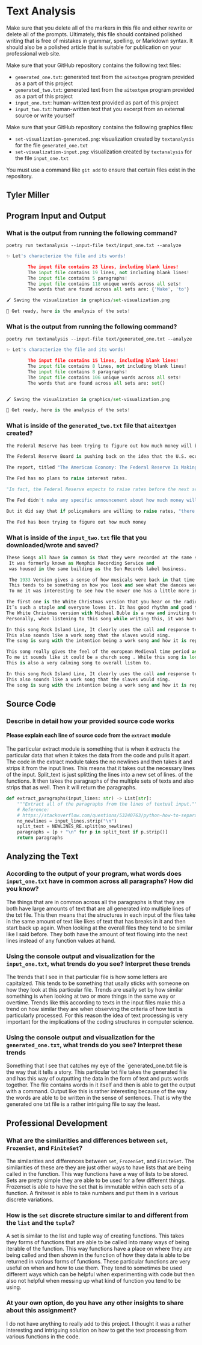 # Text Analysis

Make sure that you delete all of the markers in this file and either
rewrite or delete all of the prompts. Ultimately, this file should contained
polished writing that is free of mistakes in grammar, spelling, or Markdown
syntax. It should also be a polished article that is suitable for publication on
your professional web site.

Make sure that your GitHub repository contains the following text files:

- `generated_one.txt`: generated text from the `aitextgen` program provided as a part of this project
- `generated_two.txt`: generated text from the `aitextgen` program provided as a part of this project
- `input_one.txt`: human-written text provided as part of this project
- `input_two.txt`: human-written text that you excerpt from an external source or write yourself

Make sure that your GitHub repository contains the following graphics files:

- `set-visualization-generated.png`: visualization created by `textanalysis` for the file `generated_one.txt`
- `set-visualization-input.png`: visualization created by `textanalysis` for the file `input_one.txt`

You must use a command like `git add` to ensure that certain files exist in the repository.

## Tyler Miller

## Program Input and Output

### What is the output from running the following command?

`poetry run textanalysis --input-file text/input_one.txt --analyze`

```python
✨ Let's characterize the file and its words!

        The input file contains 23 lines, including blank lines!
        The input file contains 19 lines, not including blank lines!
        The input file contains 5 paragraphs!
        The input file contains 118 unique words across all sets!
        The words that are found across all sets are: {'Make', 'to'}

🖌 Saving the visualization in graphics/set-visualization.png

🔬 Get ready, here is the analysis of the sets!
```

### What is the output from running the following command?

`poetry run textanalysis --input-file text/generated_one.txt --analyze`

```python
✨ Let's characterize the file and its words!

        The input file contains 15 lines, including blank lines!
        The input file contains 8 lines, not including blank lines!
        The input file contains 8 paragraphs!
        The input file contains 106 unique words across all sets!
        The words that are found across all sets are: set()


🖌 Saving the visualization in graphics/set-visualization.png

🔬 Get ready, here is the analysis of the sets!
```

### What is inside of the `generated_two.txt` file that `aitextgen` created?

```python
The Federal Reserve has been trying to figure out how much money will be available to the economy of the United States from the Federal Reserve, although the Fed is pushing back its efforts.

The Federal Reserve Board is pushing back on the idea that the U.S. economy has reached a point where it is no longer "in an economy of money," according to a report released by the Fed last week.

The report, titled "The American Economy: The Federal Reserve Is Making a Mistake," points to a few key facts.

The Fed has no plans to raise interest rates.

"In fact, the Federal Reserve expects to raise rates before the next set of economic growth rates are set and before the next monetary policy cycle begins," the report said.

The Fed didn't make any specific announcement about how much money will be available to the economy in the report, which was released just before the third quarter in which the government's unemployment rate was at its lowest level in more than a decade.

But it did say that if policymakers are willing to raise rates, "there is no reason to expect that the monetary policy rate will be substantially lower than at present."

The Fed has been trying to figure out how much money
```

### What is inside of the `input_two.txt` file that you downloaded/wrote and saved?

```python
These Songs all have in common is that they were recorded at the same studio.They were recorded at Sun Studio which is located in Memphis, Tennessee.
 It was formerly known as Memphis Recording Service and
 was housed in the same building as the Sun Records label business.

 The 1933 Version gives a sense of how musicals were back in that time frame. 
 This tends to be something on how you look and see what the dances were like for much older musicals. 
 To me it was interesting to see how the newer one has a little more intense movements compared to the older version.

The first one is the White Christmas version that you hear on the radio during the holiday season. 
It’s such a staple and everyone loves it. It has good rhythm and good tempo. 
The White Christmas version with Michael Buble is a new and inviting tune as it implements new age music to such a holiday classic. 
Personally, when listening to this song while writing this, it was hard to not like jam out to such a classic of a song but with Michael Buble.

In this song Rock Island Line, It clearly uses the call and response technique that we discussed in class. 
This also sounds like a work song that the slaves would sing. 
The song is sung with the intention being a work song and how it is repeated on and off again the same saying over and over again.

This song really gives the feel of the european Medieval time period as it has it has various instruments in the background and has one person singing and then a few more people join in. 
To me it sounds like it could be a church song . While this song is long it could be like a long church song. 
This is also a very calming song to overall listen to.

In this song Rock Island Line, It clearly uses the call and response technique that we discussed in class. 
This also sounds like a work song that the slaves would sing. 
The song is sung with the intention being a work song and how it is repeated on and off again the same saying over and over again.
```

## Source Code

### Describe in detail how your provided source code works

#### Please explain each line of source code from the `extract` module

The particular extract module is something that is when it extracts the particular data that when it takes the data from the code and pulls it apart.
The code in the extract module takes the no newlines and then takes it and strips it from the input lines. This means that it takes out the necessary lines of the input.
Split_text is just splitting the lines into a new set of lines. of the functions.
It then takes the paragraphs of the multiple sets of texts and also strips that as well.
Then it will return the paragraphs.

```python
def extract_paragraphs(input_lines: str) -> List[str]:
    """Extract all of the paragraphs from the lines of textual input."""
    # Reference:
    # https://stackoverflow.com/questions/53240763/python-how-to-separate-paragraphs-from-text
    no_newlines = input_lines.strip("\n")
    split_text = NEWLINES_RE.split(no_newlines)
    paragraphs = [p + "\n" for p in split_text if p.strip()]
    return paragraphs
```

## Analyzing the Text

### According to the output of your program, what words does `input_one.txt` have in common across all paragraphs? How did you know?

The things that are in common across all the paragraphs is that they are both have large amounts of text that are all generated into multiple lines of the txt file.
This then means that the structures in each input of the files take in the same amount of text like likes of text that has breaks in it and then start back up again.
When looking at the overall files they tend to be similar like I said before. They both have the amount of text flowing into the next lines instead of any function values at hand.

### Using the console output and visualization for the `input_one.txt`, what trends do you see? Interpret these trends

The trends that I see in that particular file is how some letters are capitalzed. This tends to be something that usally sticks with someone on how they look at this particular file.
Trends are usally set by how similar something is when looking at two or more things in the same way or overtime.
Trends like this according to texts in the input files make this a trend on how similar they are when observing the criteria of how text is particularly processed.
For this reason the idea of text processing is very important for the implications of the coding structures in computer science.

### Using the console output and visualization for the `generated_one.txt`, what trends do you see? Interpret these trends

Something that I see that catches my eye of the `generated_one.txt file is the way that it tells a story. This particular txt file takes the generated file and has this way of outputting the data in the form of text and puts words together.
The file contains words in it itself and then is able to get the output with a command.
Output like this is rather interesting because of the way the words are able to be written in the sense of sentences.
That is why the generated one txt file is a rather intriguing file to say the least.

## Professional Development

### What are the similarities and differences between `set`, `FrozenSet`, and `FiniteSet`?

The similarities and differences between `set`, `FrozenSet`, and `FiniteSet`. The similarities of these are they are just other ways to have lists that are being called in the function. This way functions have a way of lists to be stored.
Sets are pretty simple they are able to be used for a few different things. Frozenset is able to have the set that is immutable within each sets of a function. A finiteset is able to take numbers and put them in a various discrete variations.

### How is the `set` discrete structure similar to and different from the `list` and the `tuple`?

A set is similar to the list and tuple way of creating functions. This takes they forms of functions that are able to be called into many ways of being iterable of the function.
This way functions have a place on where they are being called and then shown in the function of how they data is able to be returned in various forms of functions.
These particular functions are very useful on when and how to use them. They tend to sometimes be used different ways which can be helpful when experimenting with code but then also not helpful when messing up what kind of function you tend to be using.

### At your own option, do you have any other insights to share about this assignment?

I do not have anything to really add to this project. I thought it was a rather interesting and intriguing solution on how to get the text processing from various functions in the code.
